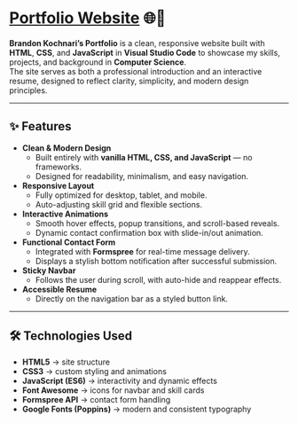 # [Portfolio Website](https://brandonkochnari.github.io/website-portfolio/) 🌐💼

**Brandon Kochnari’s Portfolio** is a clean, responsive website built with **HTML**, **CSS**, and **JavaScript** in **Visual Studio Code** to showcase my skills, projects, and background in **Computer Science**.  
The site serves as both a professional introduction and an interactive resume, designed to reflect clarity, simplicity, and modern design principles.  

---

## ✨ Features

- **Clean & Modern Design**
  - Built entirely with **vanilla HTML, CSS, and JavaScript** — no frameworks.
  - Designed for readability, minimalism, and easy navigation.
- **Responsive Layout**
  - Fully optimized for desktop, tablet, and mobile.
  - Auto-adjusting skill grid and flexible sections.
- **Interactive Animations**
  - Smooth hover effects, popup transitions, and scroll-based reveals.
  - Dynamic contact confirmation box with slide-in/out animation.
- **Functional Contact Form**
  - Integrated with **Formspree** for real-time message delivery.
  - Displays a stylish bottom notification after successful submission.
- **Sticky Navbar**
  - Follows the user during scroll, with auto-hide and reappear effects.
- **Accessible Resume**
  - Directly on the navigation bar as a styled button link.

---

## 🛠️ Technologies Used

- **HTML5** → site structure  
- **CSS3** → custom styling and animations  
- **JavaScript (ES6)** → interactivity and dynamic effects  
- **Font Awesome** → icons for navbar and skill cards  
- **Formspree API** → contact form handling  
- **Google Fonts (Poppins)** → modern and consistent typography  
